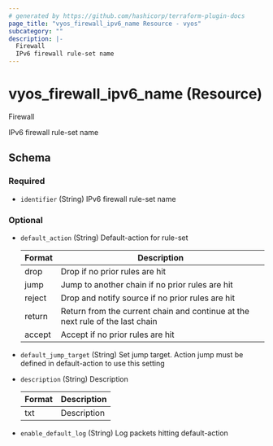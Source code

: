 ```yaml
---
# generated by https://github.com/hashicorp/terraform-plugin-docs
page_title: "vyos_firewall_ipv6_name Resource - vyos"
subcategory: ""
description: |-
  Firewall
  IPv6 firewall rule-set name
---
```


# vyos_firewall_ipv6_name (Resource)

Firewall

IPv6 firewall rule-set name



<!-- schema generated by tfplugindocs -->
## Schema

### Required

- `identifier` (String) IPv6 firewall rule-set name

### Optional

- `default_action` (String) Default-action for rule-set

    |  Format  |  Description  |
    |----------|---------------|
    |  drop  |  Drop if no prior rules are hit  |
    |  jump  |  Jump to another chain if no prior rules are hit  |
    |  reject  |  Drop and notify source if no prior rules are hit  |
    |  return  |  Return from the current chain and continue at the next rule of the last                   chain  |
    |  accept  |  Accept if no prior rules are hit  |
- `default_jump_target` (String) Set jump target. Action jump must be defined in default-action to use this
                setting
- `description` (String) Description

    |  Format  |  Description  |
    |----------|---------------|
    |  txt  |  Description  |
- `enable_default_log` (String) Log packets hitting default-action
